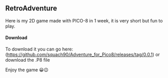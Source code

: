 ## RetroAdventure
Here is my 2D game made with PICO-8 in 1 week, 
it is very short but fun to play. 

#### Download
To download it you can go here: (https://github.com/squach90/Adventure_for_Pico8/releases/tag/0.0.1) or download the .P8 file

Enjoy the game 😀😉

